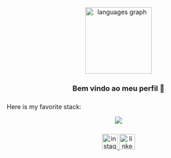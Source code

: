 <div align="center">
  <img src="https://github-readme-stats.vercel.app/api/top-langs?username=ggiordani95&locale=en&hide_title=false&layout=compact&card_width=320&langs_count=5&theme=rose_pine&hide_border=false" height="150" alt="languages graph"  />
</div>

###

<h3 align="center">Bem vindo ao meu perfil 👋</h3>

###

<p align:"center"> Here is my favorite stack: <p>

<p align="center">
  <a href="https://skillicons.dev">
    <img src="https://skillicons.dev/icons?i=javascript,typescript,react,tailwindcss,nodejs" />
  </a>
</p>

###

<div align="center">
  <a href="https://www.instagram.com/ggiordani_" target="_blank">
    <img src="https://img.shields.io/static/v1?message=Instagram&logo=instagram&label=&color=E4405F&logoColor=white&labelColor=&style=for-the-badge" height="35" alt="instagram logo"  />
  </a>
  <a href="https://linkedin.com/in/gustavo-giordani" target="_blank">
      <img src="https://img.shields.io/static/v1?message=LinkedIn&logo=linkedin&label=&color=0077B5&logoColor=white&labelColor=&style=for-the-badge" height="35" alt="linkedin logo"  />
  </a>
</div>




